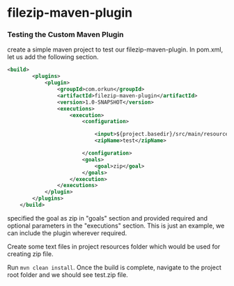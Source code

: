 # filezip-maven-plugin


### Testing the Custom Maven Plugin

create a simple maven project to test our filezip-maven-plugin.
In pom.xml, let us add the following section.

```xml
<build>
        <plugins>
            <plugin>
                <groupId>com.orkun</groupId>
                <artifactId>filezip-maven-plugin</artifactId>
                <version>1.0-SNAPSHOT</version>
                <executions>
                    <execution>
                        <configuration>

                            <input>${project.basedir}/src/main/resources</input>
                            <zipName>test</zipName>

                        </configuration>
                        <goals>
                            <goal>zip</goal>
                        </goals>
                    </execution>
                </executions>
            </plugin>
        </plugins>
    </build>
```

specified the goal as zip in "goals" section and provided required and optional parameters in the "executions" section. 
This is just an example, we can include the plugin wherever required.

Create some text files in project resources folder which would be used for creating zip file.

Run `mvn clean install`. Once the build is complete, navigate to the project root folder and we should see test.zip file.
